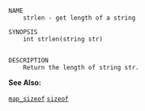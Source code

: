 
```
NAME
	strlen - get length of a string

SYNOPSIS
	int strlen(string str)


DESCRIPTION
	Return the length of string str.

```

**See Also:**

 [`map_sizeof`](./map_sizeof.md)
 [`sizeof`](./sizeof.md)

